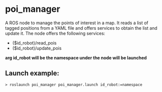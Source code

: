 # poi_manager

A ROS node to manage the points of interest in a map. It reads a list of tagged positions from a YAML file and offers services to obtain the list and update it. The node offers the following services:
- ($id_robot)/read_pois
- ($id_robot)/update_pois

**arg id_robot will be the namespace under the node will be launched**

## Launch example:

```
> roslaunch poi_manager poi_manager.launch id_robot:=namespace
```
